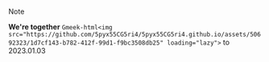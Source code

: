 > [!NOTE]
>**We're together**
`Gmeek-html<img src="https://github.com/5pyx55CG5ri4/5pyx55CG5ri4.github.io/assets/50692323/1d7cf143-b782-412f-99d1-f9bc3508db25" loading="lazy">`
to 2023.01.03
<!-- ##{"timestamp":1672675200}## -->